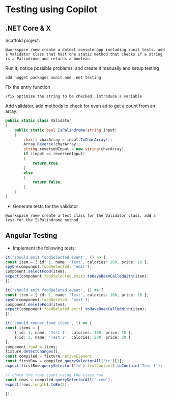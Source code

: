 #  Testing using Copilot​

## .NET Core & X

Scaffold project:

``` 
@workspace /new create a dotnet console app including xunit tests. add a Validator class that hast one static method that checks if a string is a Palindrome and returns a boolean
```

Run it, notice possible problems, and create it manually and setup testing

```
add nugget packages xunit and .net testing
```

Fix the entry function

```
/fix optimize the string to be checked, introduce a variable
```

Add validator, add methods to check for even ad to get a count from an array:

```c#
public static class Validator
{
    public static bool IsPalindrome(string input)
    {
        char[] charArray = input.ToCharArray();
        Array.Reverse(charArray);
        string reversedInput = new string(charArray);
        if (input == reversedInput)
        {
            return true;
        }
        else
        {
            return false;
        }
    }
}
```

- Generate tests for the validator

```
@workspace /new create a test class for the Validator class. add a test for the IsPalindrome method
```

## Angular Testing


- Implement the following tests:


```typescript
it('should emit foodSelected event', () => {
const item = { id: 1, name: 'Test', calories: 100, price: 10 };
spyOn(component.foodSelected, 'emit');
component.selectFood(item);
expect(component.foodSelected.emit).toHaveBeenCalledWith(item);
});

it('should emit foodDeleted event', () => {
const item = { id: 1, name: 'Test', calories: 100, price: 10 };
spyOn(component.foodDeleted, 'emit');
component.deleteFood(item);
expect(component.foodDeleted.emit).toHaveBeenCalledWith(item);
});

it('should render food items', () => {
const items = [
    { id: 1, name: 'Test 1', calories: 100, price: 10 },
    { id: 2, name: 'Test 2', calories: 200, price: 20 }
];
component.food = items;
fixture.detectChanges();
const compiled = fixture.nativeElement;
const firstRow = compiled.querySelectorAll('tr')[1];
expect(firstRow.querySelector('td').textContent).toContain('Test 1');

// check the rows count using the class row
const rows = compiled.querySelectorAll('.row');
expect(rows.length).toBe(2);

});
```